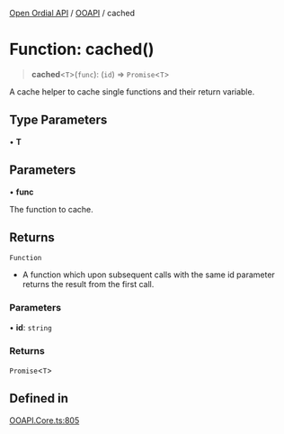 [Open Ordial API](../../README.md) / [OOAPI](../README.md) / cached

# Function: cached()

> **cached**\<`T`\>(`func`): (`id`) => `Promise`\<`T`\>

A cache helper to cache single functions and their return variable.

## Type Parameters

• **T**

## Parameters

• **func**

The function to cache.

## Returns

`Function`

- A function which upon subsequent calls with the same id parameter returns the result from the first call.

### Parameters

• **id**: `string`

### Returns

`Promise`\<`T`\>

## Defined in

[OOAPI.Core.ts:805](https://github.com/sagaverse-io/SagaverseOrdinalAPI/blob/90d228bc8061a836e19a66b3b1e83f3192c2e482/src/OOAPI.Core.ts#L805)
